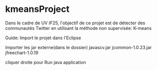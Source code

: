 # kmeansProject
Dans le cadre de UV IF25, l'objectif de ce projet est de détecter des communautés Twitter en utilisant la méthode non supervisée: K-means

Guide:
Import le projet dans l'Eclipse

Importer les jar externe(dans le dossier)  javascv.jar jcommon-1.0.23.jar jfreechart-1.0.19

cliquer droite pour Run java application
